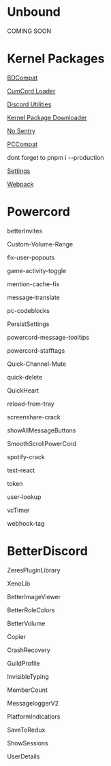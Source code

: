 # Unbound

COMING SOON

# Kernel Packages

[BDCompat](https://github.com/strencher-kernel/bd-compat)

[CumCord Loader](https://github.com/kernel-mod/packages/tree/master/CumcordLoader)

[Discord Utilities](https://github.com/slow/discord-utilities)

[Kernel Package Downloader](https://github.com/Henry-Hiles/kernel-package-downloader)

[No Sentry](https://github.com/strencher-kernel/no-sentry)

[PCCompat](https://github.com/strencher-kernel/pc-compat)

dont forget to pnpm i --production

[Settings](https://github.com/strencher-kernel/settings)

[Webpack](https://github.com/strencher-kernel/webpack)

# Powercord

betterInvites

Custom-Volume-Range

fix-user-popouts

game-activity-toggle

mention-cache-fix
  
message-translate
  
pc-codeblocks
  
PersistSettings
  
powercord-message-tooltips
  
powercord-stafftags
  
Quick-Channel-Mute
  
quick-delete
  
QuickHeart

reload-from-tray

screenshare-crack

showAllMessageButtons

SmoothScrollPowerCord

spotify-crack

text-react

token

user-lookup

vcTimer

webhook-tag

# BetterDiscord

ZeresPluginLibrary

XenoLib

BetterImageViewer

BetterRoleColors

BetterVolume

Copier

CrashRecovery

GuildProfile

InvisibleTyping

MemberCount

MessageloggerV2

PlatformIndicatiors

SaveToRedux

ShowSessions

UserDetails
